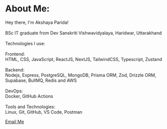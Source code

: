 #  About Me:
 Hey there, I'm Akshaya Parida!<br><br>BSc IT graduate from Dev Sanskriti Vishwavidyalaya, Haridwar, Uttarakhand <br><br>Technologies I use:
 <br><br>Frontend:<br>
HTML, CSS, JavaScript, ReactJS, NextJS, TailwindCSS, Typescript, Zustand <br><br> Backend:<br> Nodejs, Express, PostgreSQL, MongoDB, Prisma ORM, Zod, Drizzle ORM, Supabase, BullMQ, Redis and AWS  <br><br>
DevOps:<br>
Docker, GitHub Actions <br><br>
Tools and Technologies:<br>
Linux, Git, GitHub, VS Code, Postman

[Email Me](mailto:akshayaparida2811@gmail.com)



